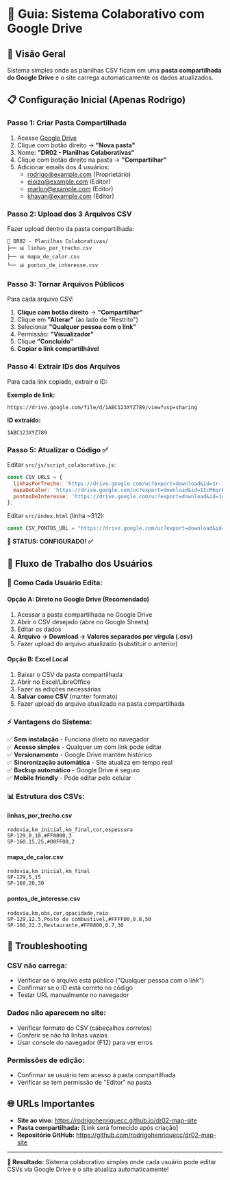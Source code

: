 # 📁 Guia: Sistema Colaborativo com Google Drive

## 🎯 **Visão Geral**

Sistema simples onde as planilhas CSV ficam em uma **pasta compartilhada do Google Drive** e o site carrega automaticamente os dados atualizados.

## 📋 **Configuração Inicial (Apenas Rodrigo)**

### **Passo 1: Criar Pasta Compartilhada**

1. Acesse [Google Drive](https://drive.google.com)
2. Clique com botão direito → **"Nova pasta"**
3. Nome: **"DR02 - Planilhas Colaborativas"**
4. Clique com botão direito na pasta → **"Compartilhar"**
5. Adicionar emails dos 4 usuários:
   - rodrigo@example.com (Proprietário)
   - eloizo@example.com (Editor)
   - marlon@example.com (Editor)
   - khayan@example.com (Editor)

### **Passo 2: Upload dos 3 Arquivos CSV**

Fazer upload dentro da pasta compartilhada:

```
📁 DR02 - Planilhas Colaborativas/
├── 📊 linhas_por_trecho.csv
├── 📊 mapa_de_calor.csv
└── 📊 pontos_de_interesse.csv
```

### **Passo 3: Tornar Arquivos Públicos**

Para cada arquivo CSV:

1. **Clique com botão direito** → **"Compartilhar"**
2. Clique em **"Alterar"** (ao lado de "Restrito")
3. Selecionar **"Qualquer pessoa com o link"**
4. Permissão: **"Visualizador"**
5. Clique **"Concluído"**
6. **Copiar o link compartilhável**

### **Passo 4: Extrair IDs dos Arquivos**

Para cada link copiado, extrair o ID:

**Exemplo de link:**
```
https://drive.google.com/file/d/1ABC123XYZ789/view?usp=sharing
```

**ID extraído:**
```
1ABC123XYZ789
```

### **Passo 5: Atualizar o Código** ✅

Editar `src/js/script_colaborativo.js`:

```javascript
const CSV_URLS = {
  linhasPorTrecho: 'https://drive.google.com/uc?export=download&id=1r-7wdW8IwNhDMmGJ_QoflML-Mo1wvgAuw6ILK_LFlpo',
  mapaDeCalor: 'https://drive.google.com/uc?export=download&id=1IcM6qrF9JpZlJ6c6P1pvb8O5bhmdgDz4gKCtf8V2JUg', 
  pontosDeInteresse: 'https://drive.google.com/uc?export=download&id=1umqLjAeSZUFVF_dcfjCdYSOTxR_3GyLnHh58rInVy_Y'
};
```

Editar `src/index.html` (linha ~312):

```javascript
const CSV_PONTOS_URL = "https://drive.google.com/uc?export=download&id=1umqLjAeSZUFVF_dcfjCdYSOTxR_3GyLnHh58rInVy_Y";
```

**🎯 STATUS: CONFIGURADO! ✅**

## 👥 **Fluxo de Trabalho dos Usuários**

### **🔄 Como Cada Usuário Edita:**

#### **Opção A: Direto no Google Drive (Recomendado)**
1. Acessar a pasta compartilhada no Google Drive
2. Abrir o CSV desejado (abre no Google Sheets)
3. Editar os dados
4. **Arquivo → Download → Valores separados por vírgula (.csv)**
5. Fazer upload do arquivo atualizado (substituir o anterior)

#### **Opção B: Excel Local**
1. Baixar o CSV da pasta compartilhada
2. Abrir no Excel/LibreOffice
3. Fazer as edições necessárias
4. **Salvar como CSV** (manter formato)
5. Fazer upload do arquivo atualizado na pasta compartilhada

### **⚡ Vantagens do Sistema:**

✅ **Sem instalação** - Funciona direto no navegador  
✅ **Acesso simples** - Qualquer um com link pode editar  
✅ **Versionamento** - Google Drive mantém histórico  
✅ **Sincronização automática** - Site atualiza em tempo real  
✅ **Backup automático** - Google Drive é seguro  
✅ **Mobile friendly** - Pode editar pelo celular  

### **📊 Estrutura dos CSVs:**

#### **linhas_por_trecho.csv**
```csv
rodovia,km_inicial,km_final,cor,espessura
SP-129,0,10,#FF0000,3
SP-160,15,25,#00FF00,2
```

#### **mapa_de_calor.csv**
```csv
rodovia,km_inicial,km_final
SP-129,5,15
SP-160,20,30
```

#### **pontos_de_interesse.csv**
```csv
rodovia,km,obs,cor,opacidade,raio
SP-129,12.5,Posto de combustível,#FFFF00,0.8,50
SP-160,22.3,Restaurante,#FF8800,0.7,30
```

## 🔧 **Troubleshooting**

### **CSV não carrega:**
- Verificar se o arquivo está público ("Qualquer pessoa com o link")
- Confirmar se o ID está correto no código
- Testar URL manualmente no navegador

### **Dados não aparecem no site:**
- Verificar formato do CSV (cabeçalhos corretos)
- Conferir se não há linhas vazias
- Usar console do navegador (F12) para ver erros

### **Permissões de edição:**
- Confirmar se usuário tem acesso à pasta compartilhada
- Verificar se tem permissão de "Editor" na pasta

## 🌐 **URLs Importantes**

- **Site ao vivo:** https://rodrigohenriquecc.github.io/dr02-map-site
- **Pasta compartilhada:** [Link será fornecido após criação]
- **Repositório GitHub:** https://github.com/rodrigohenriquecc/dr02-map-site

---

**🎯 Resultado:** Sistema colaborativo simples onde cada usuário pode editar CSVs via Google Drive e o site atualiza automaticamente!
